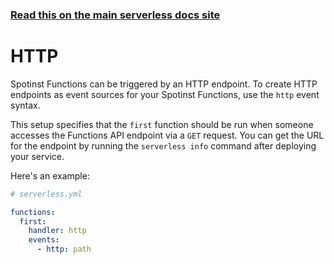 <!--
title: Serverless Framework - Webtask Events - API Gateway
menuText: API Gateway
menuOrder: 1
description: Setting up http events with Webtask via the Serverless Framework
layout: Doc
-->

<!-- DOCS-SITE-LINK:START automatically generated  -->
### [Read this on the main serverless docs site](https://www.serverless.com/framework/docs/providers/spotinst/events/http)
<!-- DOCS-SITE-LINK:END -->

# HTTP

Spotinst Functions can be triggered by an HTTP endpoint. To create HTTP endpoints as event sources for your Spotinst Functions, use the `http` event syntax.

This setup specifies that the `first` function should be run when someone accesses the Functions API endpoint via a `GET` request. You can get the URL for the endpoint by running the `serverless info` command after deploying your service.

Here's an example:

```yml
# serverless.yml

functions:
  first:
    handler: http
    events:
      - http: path
```

